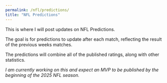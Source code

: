 ```yaml
---
permalink: /nfl/predictions/
title: "NFL Predictions"
---
```


This is where I will post updates on NFL Predictions.

The goal is for predictions to update after each match, reflecting the result of the previous weeks matches.

The predictions will combine all of the published ratings, along with other statistics.

_I am currently working on this and expect an MVP to be published by the beginning of the 2025 NFL season._
